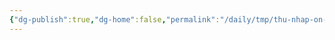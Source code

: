 ```yaml
---
{"dg-publish":true,"dg-home":false,"permalink":"/daily/tmp/thu-nhap-on-dinh/","dgPassFrontmatter":true,"noteIcon":"","updated":"2025-01-14T22:28:01.679+07:00"}
---
```


